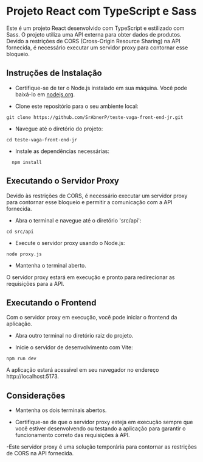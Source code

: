 # Projeto React com TypeScript e Sass

Este é um projeto React desenvolvido com TypeScript e estilizado com Sass. O projeto utiliza uma API externa para obter dados de produtos. Devido a restrições de CORS (Cross-Origin Resource Sharing) na API fornecida, é necessário executar um servidor proxy para contornar esse bloqueio.

## Instruções de Instalação

- Certifique-se de ter o Node.js instalado em sua máquina. Você pode baixá-lo em [nodejs.org](https://nodejs.org/en).

- Clone este repositório para o seu ambiente local:

```
git clone https://github.com/SrAbnerP/teste-vaga-front-end-jr.git
```

- Navegue até o diretório do projeto:

```
cd teste-vaga-front-end-jr
```

- Instale as dependências necessárias:

```
  npm install
```

## Executando o Servidor Proxy

Devido às restrições de CORS, é necessário executar um servidor proxy para contornar esse bloqueio e permitir a comunicação com a API fornecida.

- Abra o terminal e navegue até o diretório 'src/api':

```
cd src/api
```

- Execute o servidor proxy usando o Node.js:

```
node proxy.js
```

- Mantenha o terminal aberto.

O servidor proxy estará em execução e pronto para redirecionar as requisições para a API.

## Executando o Frontend

Com o servidor proxy em execução, você pode iniciar o frontend da aplicação.

- Abra outro terminal no diretório raiz do projeto.

- Inicie o servidor de desenvolvimento com Vite:

```
npm run dev
```

A aplicação estará acessível em seu navegador no endereço http://localhost:5173.

## Considerações

- Mantenha os dois terminais abertos.

- Certifique-se de que o servidor proxy esteja em execução sempre que você estiver desenvolvendo ou testando a aplicação para garantir o funcionamento correto das requisições à API.

-Este servidor proxy é uma solução temporária para contornar as restrições de CORS na API fornecida.
